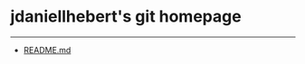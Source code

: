 # jdaniellhebert's git homepage
--------------
* [README.md](https://jdaniellhebert.github.io/README.md)

